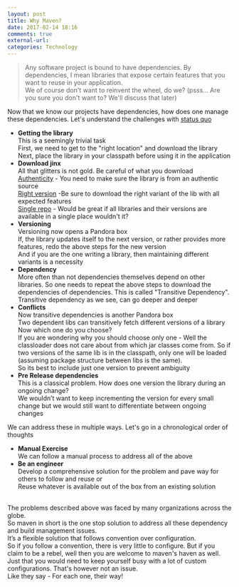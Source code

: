 ```yaml
---
layout: post
title: Why Maven?
date: 2017-02-14 18:16
comments: true
external-url:
categories: Technology
---
```


>Any software project is bound to have dependencies. By dependencies, I mean libraries that expose certain features that you want to reuse in your application.<br>
>We of course don't want to reinvent the wheel, do we? (psss… Are you sure you don't want to? We'll discuss that later)

Now that we know our projects have dependencies, how does one manage these dependencies.
Let's understand the challenges with [status quo](https://www.vocabulary.com/dictionary/status%20quo)
	
* **Getting the library**<br>
This is a seemingly trivial task<br>
First, we need to get to the "right location" and download the library<br>
Next, place the library in your classpath before using it in the application<br>
* **Download jinx**<br>
All that glitters is not gold. Be careful of what you download<br>
<u>Authenticity</u> - You need to make sure the library is from an authentic source<br>
<u>Right version</u> -Be sure to download the right variant of the lib with all expected features<br>
<u>Single repo</u> - Would be great if all libraries and their versions are available in a single place wouldn't it?<br>
* **Versioning**<br>
Versioning now opens a Pandora box<br>
If, the library updates itself to the next version, or rather provides more features, redo the above steps for the new version<br>
And if you are the one writing a library, then maintaining different variants is a necessity<br>
* **Dependency**<br>
More often than not dependencies themselves depend on other libraries. So one needs to repeat the above steps to download the dependencies of dependencies.
This is called "Transitive Dependency". Transitive dependency as we see, can go deeper and deeper
* **Conflicts**<br>
Now transitive dependencies is another Pandora box<br>
Two dependent libs can transitively fetch different versions of a library<br>
Now which one do you choose?<br>
If you are wondering why you should choose only one - Well the classloader does not care about from which jar classes come from. So if two versions of the same lib is in the classpath, only one will be loaded (assuming package structure between libs is the same).<br>
So its best to include just one version to prevent ambiguity
*  **Pre Release dependencies**<br>
This is a classical problem. How does one version the library during an ongoing change?<br>
We wouldn’t want to keep incrementing the version for every small change but we would still want to differentiate between ongoing changes

We can address these in multiple ways. Let's go in a chronological order of thoughts
* **Manual Exercise**<br>
We can follow a manual process to address all of the above<br>
* **Be an engineer**<br>
Develop a comprehensive solution for the problem and pave way for others to follow and reuse or<br>
Reuse whatever is available out of the box from an existing solution<br><br>
	
The problems described above was faced by many organizations across the globe.<br>
So maven in short is the one stop solution to address all these dependency and build management issues.<br>
It’s a flexible solution that follows convention over configuration.<br>
So if you follow a convention, there is very little to configure. But if you claim to be a rebel, well then you are welcome to maven's haven as well. Just that you would need to keep yourself busy with a lot of custom configurations. That's however not an issue.<br>
Like they say - For each one, their way!


